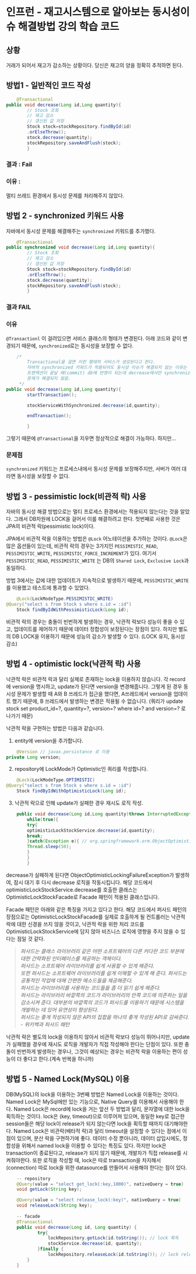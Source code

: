 # 인프런 - 재고시스템으로 알아보는 동시성이슈 해결방법 강의 학습 코드

## 상황

거래가 되어서 재고가 감소하는 상황이다. 당신은 재고의 양을 정확히 추적하면 된다.

## 방법1 - 일반적인 코드 작성

```java
    @Transactional
public void decrease(Long id,Long quantity){
        // Stock 조회
        // 재고 감소
        // 갱신된 값 저장
        Stock stock=stockRepository.findById(id)
        .orElseThrow();
        stock.decrease(quantity);
        stockRepository.saveAndFlush(stock);
        }
```

### 결과 : Fail

### 이유 :

멀티 쓰레드 환경에서 동시성 문제를 처리해주지 않았다.

## 방법 2 - synchronized 키워드 사용

자바에서 동시성 문제를 해결해주는 `synchronized` 키워드를 추가했다.

```java
    @Transactional
public synchronized void decrease(Long id,Long quantity){
        // Stock 조회
        // 재고 감소
        // 갱신된 값 저장
        Stock stock=stockRepository.findById(id)
        .orElseThrow();
        stock.decrease(quantity);
        stockRepository.saveAndFlush(stock);
        }
```

### 결과 FAIL

### 이유

`@Transactionl` 이 걸려있으면 서비스 클래스의 형태가 변경된다. 아래 코드와 같이 변경되기 때문에,
`synchronized`로는 동시성을 보장할 수 없다.

```java
    /*
        Transactional을 걸면 이런 형태의 서비스가 생성된다고 한다.
        자바의 synchronized 키워드가 적용되어도 동시성 이슈가 해결되지 않는 이유는
        트랜잭션이 끝날 때(commit) db에 반영이 되는데 decrease에서만 synchronized를 건다고
        문제가 해결되지 않음.
     */
public void decrease(Long id,Long quantity){
        startTransaction();

        stockServiceWithSynchronized.decrease(id,quantity);

        endTransaction();

        }
```

그렇기 때문에 `@Transactional`을 지우면 정상적으로 해결이 가능하다. 하지만...

### 문제점

`synchronized` 키워드는 프로세스내에서 동시성 문제를 보장해주지만, 서버가 여러 대라면 동시성을 보장할 수 없다.

## 방법 3 - pessimistic lock(비관적 락) 사용

자바의 동시성 해결 방법으로는 멀티 프로세스 환경에서는 적용되지 않는다는 것을 알았다. 그래서 DB차원에 LOCK을 걸어서 이를 해결하려고 한다.
첫번째로 사용한 것은 JPA의 비관적 락(pessimistic lock)이다.

JPA에서 비관적 락을 이용하는 방법은 `@Lock` 어노테이션을 추가하는 것이다.
`@Lock`은 많은 옵션들이 있는데, 비관적 락의 경우는 3가지인 `PESSIMISTIC_READ`, `PESSIMISTIC_WRITE`, `PESSIMISTIC_FORCE_INCREMENT`가 있다.
여기서 `PESSIMISTIC_READ`, `PESSIMISTIC_WRITE` 는 DB의 `Shared Lock`, `Exclusive Lock`과 동일하다.

방법 3에서는 값에 대한 업데이트가 지속적으로 발생하기 때문에, `PESSIMISTIC_WRITE`를 이용했고 테스트에 통과할 수 있었다.

```java
    @Lock(LockModeType.PESSIMISTIC_WRITE)
@Query("select s from Stock s where s.id = :id")
    Stock findByIdWithPessimisticLock(Long id);
```

비관적 락의 경우는 충돌이 빈번하게 발생하는 경우, 낙관적 락보다 성능이 좋을 수 있고, 업데이트를 제어하기 때문에 데이터 정합성이 보장된다는 장점이 있다.
하지만 별도의 DB LOCK을 이용하기 때문에 성능의 감소가 발생할 수 있다. (LOCK 유지, 동시성 감소)

## 방법 4 - optimistic lock(낙관적 락) 사용

낙관적 락은 비관적 락과 달리 실제로 존재하는 lock을 이용하지 않습니다. 각 record에 version을 명시하고, update가 된다면 version을 변경해줍니다.
그렇게 된 경우 동시성 문제가 발생할 때 A와 B 쓰레드가 접근을 했다면, A쓰레드에서 version을 업데이트 했기 때문에, B 쓰레드에서 발생하는 변경은 적용될 수 없습니다.
(쿼리가 update stock set product_id=?, quantity=?, version=? where id=? and version=? 로 나가기 때문)

낙관적 락을 구현하는 방법은 다음과 같습니다.

1. entity에 version을 추가합니다.

```java
    @Version // javax.persistance 로 이용
private Long version;
```

2. repository에 LockMode가 Optimistic인 쿼리를 작성합니다.

```java
    @Lock(LockModeType.OPTIMISTIC)
@Query("select s from Stock s where s.id = :id")
    Stock findByIdWithOptimisticLock(Long id);
```

3. 낙관적 락으로 인해 update가 실패한 경우 재시도 로직 작성.

```java
    public void decrease(Long id,Long quantity)throws InterruptedException{
        while(true){
        try{
        optimisticLockStockService.decrease(id,quantity);
        break;
        }catch(Exception e){ // org.springframework.orm.ObjectOptimisticLockingFailureException 발생!
        Thread.sleep(50);
        }
        }
        }
```

decrease가 실패하게 된다면 ObjectOptimisticLockingFailureException가 발생하여, 잠시 대기 후 다시 decrease 로직을 작동시킵니다.
해당 코드에서 optimisticLockStockService.decrease를 호출한 클래스는 OptimisticLockStockFacade로 Facade 패턴이 적용된 클래스입니다.

Facade 패턴은 아래와 같은 특징을 가지고 있다고 한다. 해당 코드에서 퍼사드 패턴의 장점으로는 OptimisticLockStockFacade를 실제로 호출하게 될 컨트롤러는 낙관적 락에 대한 신경을 쓰지 않을
것이고, 낙관적 락을 위한 처리 코드를 OptimisticLockStockService에 담지 않아 비즈니스 로직에 영향을 주지 않을 수 있다는 점일 것 같다.


> _퍼사드는 클래스 라이브러리 같은 어떤 소프트웨어의 다른 커다란 코드 부분에 대한 간략화된 인터페이스를 제공하는 객체이다.<br/>
퍼사드는 소프트웨어 라이브러리를 쉽게 사용할 수 있게 해준다.<br/> 또한 퍼사드는 소프트웨어 라이브러리를 쉽게 이해할 수 있게 해 준다. 퍼사드는 공통적인 작업에 대해 간편한 메소드들을 제공해준다.<br/>
퍼사드는 라이브러리를 사용하는 코드들을 좀 더 읽기 쉽게 해준다.<br/>
퍼사드는 라이브러리 바깥쪽의 코드가 라이브러리의 안쪽 코드에 의존하는 일을 감소시켜 준다. 대부분의 바깥쪽의 코드가 퍼사드를 이용하기 때문에 시스템을 개발하는 데 있어 유연성이 향상된다. <br/>
퍼사드는 좋게 작성되지 않은 API의 집합을 하나의 좋게 작성된 API로 감싸준다.<br/> - 위키백과 퍼사드 패턴_


낙관적 락은 별도의 lock을 이용하지 않아서 비관적 락보다 성능이 뛰어나지만, update가 실패했을 경우에 재시도 로직을 개발자가 직접 작성해야 한다는 단점이 있다.
또한 충돌이 빈번하게 발생하는 경우나, 그것이 예상되는 경우는 비관적 락을 이용하는 편이 성능이 더 좋다고 한다.(계속 반복을 하니까)

## 방법 5 - Named Lock(MySQL) 이용

DB(MySQL)의 lock을 이용하는 3번째 방법은 Named Lock을 이용하는 것이다. Named Lock은 MySql에만 있는 기능으로, Native Query를 이용해서 사용해야 한다.
Named Lock은 record에 lock을 거는 앞선 두 방법과 달리, 문자열에 대한 lock을 획득하는 것이다. lock은 (key, timeout)으로 이루어져 있으며, 동일한 key로 접근한
session들은
해당 lock이 release가 되지 않는다면 lock을 획득할 때까지 대기해야한다. Named Lock은 비관락(배타적 락)과 달리 timeout을 설정할 수 있다는 점에서 이점이 있으며, 분산 락을 구현하기에
좋다.
데이터 수정 뿐아니라, 데이터 삽입시에도, 정합성을 위해서 named lock을 이용할 수 있다는 특징도 있다.
하지만 lock은 transaction이 종료된다고, release가 되지 않기 때문에,
개발자가 직접 release를 시켜줘야한다. 또한 로직을 작성할 때, lock은 따로 transaction을 차지해서(connection) 따로 lock을 위한 datasource를 만들어서 사용해야 한다는 점이
있다.

```java
    -- repository
    @Query(value = "select get_lock(:key,1000)", nativeQuery = true)
    void getLock(String key);

    @Query(value = "select release_lock(:key)", nativeQuery = true)
    void releaseLock(String key);
    
    -- facade
    @Transactional
    public void decrease(Long id, Long quantity) {
            try{
                lockRepository.getLock(id.toString()); // lock 획득
                stockService.decrease(id, quantity);
            }finally {
                lockRepository.releaseLock(id.toString()); // lock release
        }
    }
    

```